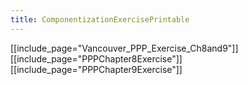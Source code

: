 ```yaml
---
title: ComponentizationExercisePrintable
---
```

[[include_page="Vancouver_PPP_Exercise_Ch8and9"]]
[[include_page="PPPChapter8Exercise"]]
[[include_page="PPPChapter9Exercise"]]
